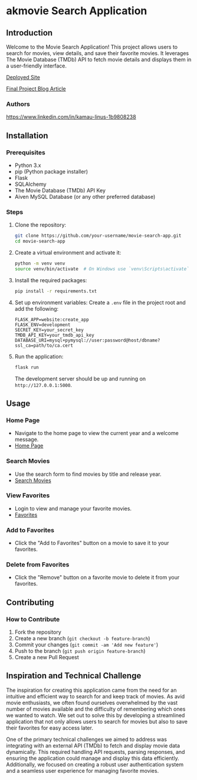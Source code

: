 # akmovie Search Application

## Introduction
Welcome to the Movie Search Application! This project allows users to search for movies, view details, and save their favorite movies. It leverages The Movie Database (TMDb) API to fetch movie details and displays them in a user-friendly interface.

[Deployed Site](https://akmovie3-spfd2ozc.b4a.run/)

[Final Project Blog Article](https://medium.com/@linuskamau586/building-the-akmovie-search-application-457fafc3297a)

### Authors
https://www.linkedin.com/in/kamau-linus-1b9808238

## Installation

### Prerequisites
- Python 3.x
- pip (Python package installer)
- Flask
- SQLAlchemy
- The Movie Database (TMDb) API Key
- Aiven MySQL Database (or any other preferred database)

### Steps

1. Clone the repository:
    ```bash
    git clone https://github.com/your-username/movie-search-app.git
    cd movie-search-app
    ```

2. Create a virtual environment and activate it:
    ```bash
    python -m venv venv
    source venv/bin/activate  # On Windows use `venv\Scripts\activate`
    ```

3. Install the required packages:
    ```bash
    pip install -r requirements.txt
    ```

4. Set up environment variables:
    Create a `.env` file in the project root and add the following:
    ```env
    FLASK_APP=website:create_app
    FLASK_ENV=development
    SECRET_KEY=your_secret_key
    TMDB_API_KEY=your_tmdb_api_key
    DATABASE_URI=mysql+pymysql://user:password@host/dbname?ssl_ca=path/to/ca.cert
    ```

5. Run the application:
    ```bash
    flask run
    ```
    The development server should be up and running on `http://127.0.0.1:5000`.

## Usage

### Home Page
- Navigate to the home page to view the current year and a welcome message.
- [Home Page](http://127.0.0.1:5000/)

### Search Movies
- Use the search form to find movies by title and release year.
- [Search Movies](http://127.0.0.1:5000/search)

### View Favorites
- Login to view and manage your favorite movies.
- [Favorites](http://127.0.0.1:5000/favorites)

### Add to Favorites
- Click the "Add to Favorites" button on a movie to save it to your favorites.

### Delete from Favorites
- Click the "Remove" button on a favorite movie to delete it from your favorites.

## Contributing

### How to Contribute
1. Fork the repository
2. Create a new branch (`git checkout -b feature-branch`)
3. Commit your changes (`git commit -am 'Add new feature'`)
4. Push to the branch (`git push origin feature-branch`)
5. Create a new Pull Request

## Inspiration and Technical Challenge
The inspiration for creating this application came from the need for an intuitive and efficient way to search for and keep track of movies. As avid movie enthusiasts, we often found ourselves overwhelmed by the vast number of movies available and the difficulty of remembering which ones we wanted to watch. We set out to solve this by developing a streamlined application that not only allows users to search for movies but also to save their favorites for easy access later.

One of the primary technical challenges we aimed to address was integrating with an external API (TMDb) to fetch and display movie data dynamically. This required handling API requests, parsing responses, and ensuring the application could manage and display this data efficiently. Additionally, we focused on creating a robust user authentication system and a seamless user experience for managing favorite movies.

